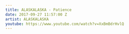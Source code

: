 ```yaml
---
title: ALASKALASKA - Patience
date: 2017-09-27 11:57:00 Z
artist: ALASKALASKA
youtube: https://www.youtube.com/watch?v=XxBmBdrHvlQ
---
```


